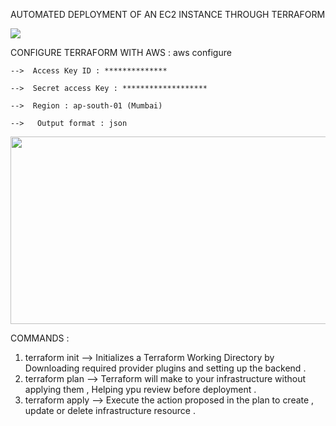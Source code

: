AUTOMATED DEPLOYMENT OF AN EC2 INSTANCE THROUGH TERRAFORM 

 <img src="https://github.com/gowtthamm/Terraform-EC2/blob/228fcf4d198ca6ae9f08b2c5c780b3d5029b60e6/Flowchart.png" >

 CONFIGURE TERRAFORM WITH AWS :
    aws configure 
    
    -->  Access Key ID : **************
    
    -->  Secret access Key : *******************
    
    -->  Region : ap-south-01 (Mumbai)
    
    -->   Output format : json

<img src="https://github.com/gowtthamm/Terraform-EC2/blob/d0c07a81368113b043e2fc6c126459adaac00903/AWS%20Configure.png" width="700" height="300">

		
 COMMANDS :
  01. terraform init 
           --> Initializes a Terraform Working Directory by Downloading required provider plugins and setting up the backend .
  02. terraform plan 
           -->  Terraform will make to your infrastructure without applying them , Helping ypu review before deployment .
  03. terraform apply 
           --> Execute the action proposed in the plan to create , update or delete infrastructure resource .
  
